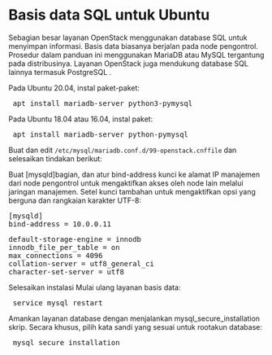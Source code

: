 # Basis data SQL untuk Ubuntu
   
Sebagian besar layanan OpenStack menggunakan database SQL untuk menyimpan informasi. Basis data biasanya berjalan pada node pengontrol. Prosedur dalam panduan ini menggunakan MariaDB atau MySQL tergantung pada distribusinya. Layanan OpenStack juga mendukung database SQL lainnya termasuk PostgreSQL .

Pada Ubuntu 20.04, instal paket-paket:

<pre> apt install mariadb-server python3-pymysql</pre>

Pada Ubuntu 18.04 atau 16.04, instal paket:

<pre> apt install mariadb-server python-pymysql</pre>

Buat dan edit ```/etc/mysql/mariadb.conf.d/99-openstack.cnffile``` dan selesaikan tindakan berikut:

Buat [mysqld]bagian, dan atur bind-address kunci ke alamat IP manajemen dari node pengontrol untuk mengaktifkan akses oleh node lain melalui jaringan manajemen. Setel kunci tambahan untuk mengaktifkan opsi yang berguna dan rangkaian karakter UTF-8:

<pre>
[mysqld]
bind-address = 10.0.0.11</pre>

<pre>
default-storage-engine = innodb
innodb_file_per_table = on
max_connections = 4096
collation-server = utf8_general_ci
character-set-server = utf8
</pre>

Selesaikan instalasi
Mulai ulang layanan basis data:

<pre> service mysql restart</pre>
Amankan layanan database dengan menjalankan mysql_secure_installation skrip. Secara khusus, pilih kata sandi yang sesuai untuk rootakun database:

<pre> mysql_secure_installation</pre>
